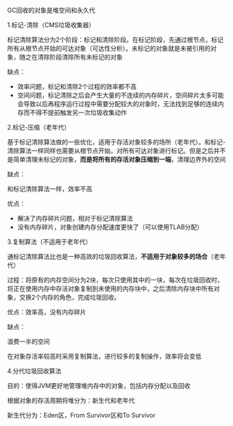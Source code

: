 GC回收的对象是堆空间和永久代 

1.标记-清除（CMS垃圾收集器）

标记清除算法分为2个阶段：标记和清除阶段。在标记阶段，先通过根节点，标记所有从根节点开始的可达对象（可达性分析）。未标记的对象就是未被引用的对象，随之在清除阶段清除所有未标记的对象

缺点：

- 效率问题，标记和清除2个过程的效率都不高
- 空间问题，标记清除之后会产生大量的不连续的内存碎片，空间碎片太多可能会导致以后再程序运行过程中需要分配较大的对象时，无法找到足够的连续内存而不得不提前触发另一次垃圾收集动作

2.标记-压缩（老年代）

基于标记清除算法做的一些优化，适用于存活对象较多的场所（老年代）。和标记-清除算法一样同样也需要从根节点开始，对所有可达对象进行标记。但是之后并不是简单清理未标记的对象，**而是将所有的存活对象压缩到一端**，清理边界外的空间

缺点：

和标记清除算法一样，效率不高

优点：

- 解决了内存碎片问题，相对于标记清除算法
- 没有内存碎片，对象创建内存分配速度更快了（可以使用TLAB分配）



3.复制算法（不适用于老年代）

通标记清除算法比也是一种高效的垃圾回收算法，**不适用于对象较多的场合**（老年代）

过程：将原有的内存空间分为2块，每次只使用其中的一块，每次在垃圾回收时，将正在使用内存中存活对象复制到未使用的内存块中，之后清除内存块中所有对象，交换2个内存的角色，完成垃圾回收。

优点：效率高，没有内存碎片

缺点：

浪费一半的空间

在对象存活率较高时采用复制算法，进行较多的复制操作，效率将会变低



4.分代垃圾回收算法

目的：使得JVM更好地管理堆内存中的对象，包括内存分配以及回收

根据对象的存活周期将堆分为：新生代和老年代

新生代分为：Eden区，From Survivor区和To Survivor